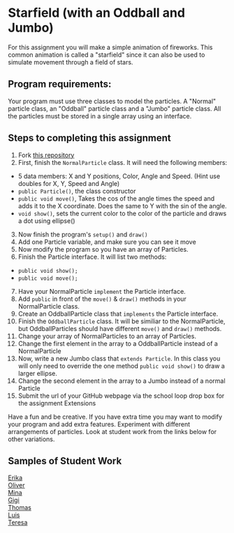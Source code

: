 Starfield (with an Oddball and Jumbo)
=========================
For this assignment you will make a simple animation of fireworks. This common animation is called a "starfield" since it can also be used to simulate movement through a field of stars.
 
Program requirements:
---------------------
Your program must use three classes to model the particles. A "Normal" particle class, an "Oddball" particle class and a "Jumbo" particle class. All the particles must be stored in a single array using an interface. 

Steps to completing this assignment
-----------------------------------
1. Fork [this repository](https://github.com/APCSLowell/Starfield)  
2. First, finish the `NormalParticle` class. It will need the following members:
  * 5 data members: X and Y positions, Color, Angle and Speed. (Hint use doubles for X, Y, Speed and Angle)
  * `public Particle()`, the class constructor
  * `public void move()`, Takes the cos of the angle times the speed and adds it to the X coordinate. Does the same to Y with the sin of the angle.
  * `void show()`, sets the current color to the color of the particle and draws a dot using ellipse()
3. Now finish the program's `setup()` and `draw()`
4. Add one Particle variable, and make sure you can see it move
5. Now modify the program so you have an array of Particles.
6. Finish the Particle interface. It will list two methods:
  * `public void show();`
  * `public void move();`
7. Have your NormalParticle `implement` the Particle interface.
8. Add `public` in front of the `move()` & `draw()` methods in your NormalParticle class.
9. Create an OddballParticle class that `implements` the Particle interface.
10. Finish the `OddballParticle` class. It will be similiar to the NormalParticle, but OddballParticles should have different `move()` and `draw()` methods.
11. Change your array of NormalParticles to an array of Particles.
12. Change the first element in the array to a OddballParticle instead of a NormalParticle
13. Now, write a new Jumbo class that `extends Particle`. In this class you will only need to override the one method `public void show()` to draw a larger ellipse. 
14. Change the second element in the array to a Jumbo instead of a normal Particle
15. Submit the url of your GitHub webpage via the school loop drop box for the assignment
Extensions  

Have a fun and be creative. If you have extra time you may want to modify your program and add extra features. Experiment with different arrangements of particles. Look at student work from the links below for other variations.

Samples of Student Work
-----------------------
[Erika](http://bekutaa.github.io/Starfield/)  
[Oliver](http://olivernoss.github.io/Starfield/)  
[Mina](http://minataur.github.io/Starfield/)  
[Gigi](http://gigibyte327.github.io/Starfield/)  
[Thomas](http://tomikam.github.io/Starfield/)  
[Luis](http://lmaragon.github.io/Starfield/)  
[Teresa](http://teresamibarra.me/Starfield/)  
  
